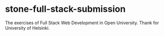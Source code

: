 # stone-full-stack-submission
The exercises of Full Stack Web Development in Open University. Thank for University of Helsinki.
